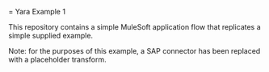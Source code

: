 = Yara Example 1

This repository contains a simple MuleSoft application flow that replicates a simple supplied example.

Note: for the purposes of this example, a SAP connector has been replaced with a placeholder transform.

